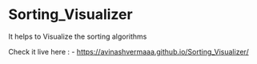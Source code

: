 # Sorting_Visualizer
It helps to Visualize the sorting algorithms


Check it live here : -
https://avinashvermaaa.github.io/Sorting_Visualizer/
